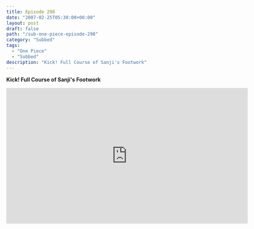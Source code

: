 ```yaml
---
title: Episode 298
date: "2007-02-25T05:30:00+00:00"
layout: post
draft: false
path: "/sub-one-piece-episode-298"
category: "Subbed"
tags:
  - "One Piece"
  - "Subbed"
description: "Kick! Full Course of Sanji's Footwork"
---
```


**Kick! Full Course of Sanji's Footwork**

<iframe width="640" height="360" src="https://www.rapidvideo.com/e/FXQHUN8EWC" frameborder="0" marginwidth=0 marginheight=0 scrolling=no allowfullscreen></iframe>

